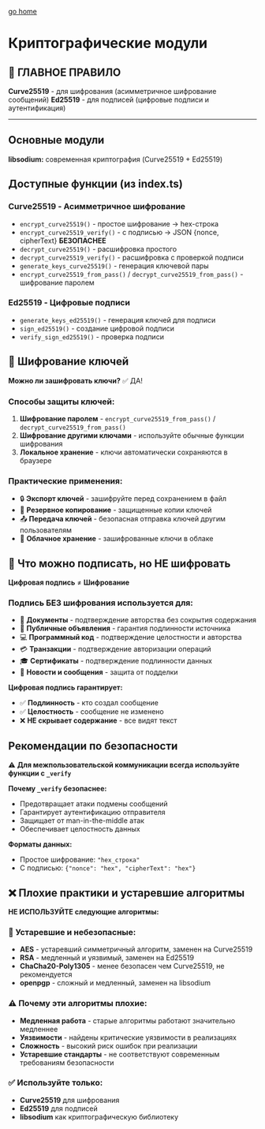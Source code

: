 [go home](../../../README.md)

# Криптографические модули

## 🔑 ГЛАВНОЕ ПРАВИЛО

**Curve25519** - для шифрования (асимметричное шифрование сообщений)
**Ed25519** - для подписей (цифровые подписи и аутентификация)

---

## Основные модули

**libsodium:** современная криптография (Curve25519 + Ed25519)

## Доступные функции (из index.ts)

### Curve25519 - Асимметричное шифрование
- `encrypt_curve25519()` - простое шифрование → hex-строка
- `encrypt_curve25519_verify()` - с подписью → JSON {nonce, cipherText} **БЕЗОПАСНЕЕ**
- `decrypt_curve25519()` - расшифровка простого
- `decrypt_curve25519_verify()` - расшифровка с проверкой подписи
- `generate_keys_curve25519()` - генерация ключевой пары
- `encrypt_curve25519_from_pass()` / `decrypt_curve25519_from_pass()` - шифрование паролем

### Ed25519 - Цифровые подписи
- `generate_keys_ed25519()` - генерация ключей для подписи
- `sign_ed25519()` - создание цифровой подписи
- `verify_sign_ed25519()` - проверка подписи

## 🔐 Шифрование ключей

**Можно ли зашифровать ключи?** ✅ ДА!

### Способы защиты ключей:
1. **Шифрование паролем** - `encrypt_curve25519_from_pass()` / `decrypt_curve25519_from_pass()`
2. **Шифрование другими ключами** - используйте обычные функции шифрования
3. **Локальное хранение** - ключи автоматически сохраняются в браузере

### Практические применения:
- 🔒 **Экспорт ключей** - зашифруйте перед сохранением в файл
- 🔄 **Резервное копирование** - защищенные копии ключей
- 📤 **Передача ключей** - безопасная отправка ключей другим пользователям
- 💾 **Облачное хранение** - зашифрованные ключи в облаке

## 📝 Что можно подписать, но НЕ шифровать

**Цифровая подпись** ≠ **Шифрование**

### Подпись БЕЗ шифрования используется для:
- 📄 **Документы** - подтверждение авторства без сокрытия содержания
- 📢 **Публичные объявления** - гарантия подлинности источника  
- 💻 **Программный код** - подтверждение целостности и авторства
- 💳 **Транзакции** - подтверждение авторизации операций
- 🎓 **Сертификаты** - подтверждение подлинности данных
- 📰 **Новости и сообщения** - защита от подделки

**Цифровая подпись гарантирует:**
- ✅ **Подлинность** - кто создал сообщение
- ✅ **Целостность** - сообщение не изменено
- ❌ **НЕ скрывает содержание** - все видят текст

## Рекомендации по безопасности

⚠️ **Для межпользовательской коммуникации всегда используйте функции с `_verify`**

**Почему `_verify` безопаснее:**
- Предотвращает атаки подмены сообщений
- Гарантирует аутентификацию отправителя
- Защищает от man-in-the-middle атак
- Обеспечивает целостность данных

**Форматы данных:**
- Простое шифрование: `"hex_строка"`
- С подписью: `{"nonce": "hex", "cipherText": "hex"}`

## ❌ Плохие практики и устаревшие алгоритмы

**НЕ ИСПОЛЬЗУЙТЕ следующие алгоритмы:**

### 🚫 Устаревшие и небезопасные:
- **AES** - устаревший симметричный алгоритм, заменен на Curve25519
- **RSA** - медленный и уязвимый, заменен на Ed25519
- **ChaCha20-Poly1305** - менее безопасен чем Curve25519, не рекомендуется
- **openpgp** - сложный и медленный, заменен на libsodium

### ⚠️ Почему эти алгоритмы плохие:
- **Медленная работа** - старые алгоритмы работают значительно медленнее
- **Уязвимости** - найдены критические уязвимости в реализациях
- **Сложность** - высокий риск ошибок при реализации
- **Устаревшие стандарты** - не соответствуют современным требованиям безопасности

### ✅ Используйте только:
- **Curve25519** для шифрования
- **Ed25519** для подписей
- **libsodium** как криптографическую библиотеку
